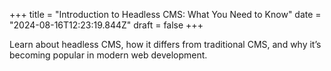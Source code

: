 +++
title = "Introduction to Headless CMS: What You Need to Know"
date = "2024-08-16T12:23:19.844Z"
draft = false
+++

  Learn about headless CMS, how it differs from traditional CMS, and why it’s becoming popular in modern web development.
        